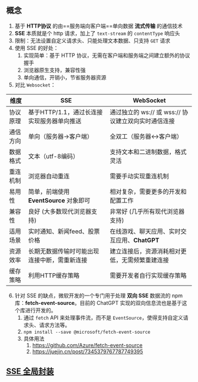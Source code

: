 ## 概念

1. 基于 **HTTP协议** 的由==服务端向客户端==单向数据 **流式传输** 的通信技术
2. **SSE** 本质就是个 http 请求，加上了 `text-stream` 的 `contentType` 响应头
3. 限制：无法设置自定义请求头、只能处理文本数据、只支持 `GET` 请求
4. 使用 SSE 的好处：
	1. 实现简单：基于 HTTP 协议，无需在客户端和服务端之间建立额外的协议握手
	2. 浏览器原生支持，兼容性强
	3. 单向通信，开销小，节省服务器资源
5. 对比 `Websocket`：

| 维度   | SSE                          | WebSocket                         |
| ---- | ---------------------------- | --------------------------------- |
| 协议原理 | 基于HTTP/1.1，通过长连接实现服务器单向推送    | 通过独立的 ws:// 或 wss:// 协议建立双向实时通信连接 |
| 通信方向 | 单向（服务器→客户端）                  | 全双工（服务器↔客户端）                      |
| 数据格式 | 文本（utf-8编码）                  | 支持文本和二进制数据，格式灵活                   |
| 重连机制 | 浏览器自动重连                      | 需要手动实现重连机制                        |
| 易用性  | 简单，前端使用 **EventSource** 对象即可 | 相对复杂，需要更多的开发和配置工作                 |
| 兼容性  | 良好 (大多数现代浏览器支持)              | 非常好 (几乎所有现代浏览器支持)                 |
| 适用场景 | 实时通知、新闻feed、股票价格             | 在线游戏、聊天应用、实时交互应用、**ChatGPT**      |
| 资源效率 | 长期无数据传输时可能出现连接中断，需重新连接       | 建立连接后，资源消耗相对更低，无需频繁重建连接           |
| 缓存策略 | 利用HTTP缓存策略                   | 需要开发者自行实现缓存策略                     |

6. 针对 SSE 的缺点，微软开发的一个专门用于处理 **双向 SSE** 数据流的 npm 库：**fetch-event-source**。目前的 ChatGPT 实现的双向信息流也是基于这个库进行开发的。
	1. 通过 `fetch` API 来处理事件流，而不是 `EventSource`，使得支持自定义请求头、请求方法等。
	2. `npm install --save @microsoft/fetch-event-source`
	3. 具体用法
		1. https://github.com/Azure/fetch-event-source
		2. https://juejin.cn/post/7345379767787749395



## [SSE 全局封装](SSE%20全局封装.md)

